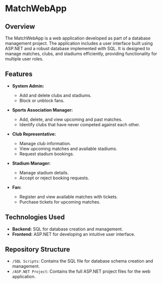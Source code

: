

# MatchWebApp

## Overview
The MatchWebApp is a web application developed as part of a database management project. The application includes a user interface built using ASP.NET and a robust database implemented with SQL. It is designed to manage matches, clubs, and stadiums efficiently, providing functionality for multiple user roles.

## Features
- **System Admin:**
  - Add and delete clubs and stadiums.
  - Block or unblock fans.

- **Sports Association Manager:**
  - Add, delete, and view upcoming and past matches.
  - Identify clubs that have never competed against each other.

- **Club Representative:**
  - Manage club information.
  - View upcoming matches and available stadiums.
  - Request stadium bookings.

- **Stadium Manager:**
  - Manage stadium details.
  - Accept or reject booking requests.

- **Fan:**
  - Register and view available matches with tickets.
  - Purchase tickets for upcoming matches.

## Technologies Used
- **Backend:** SQL for database creation and management.
- **Frontend:** ASP.NET for developing an intuitive user interface.

## Repository Structure
- `/SQL Scripts`: Contains the SQL file for database schema creation and management.
- `/ASP.NET Project`: Contains the full ASP.NET project files for the web application.





